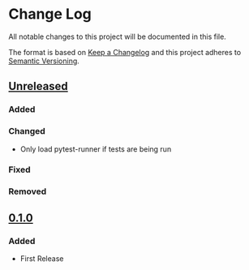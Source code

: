 # Change Log
All notable changes to this project will be documented in this file.

The format is based on [Keep a Changelog](http://keepachangelog.com/)
and this project adheres to [Semantic Versioning](http://semver.org/).

## [Unreleased]
### Added

### Changed
- Only load pytest-runner if tests are being run

### Fixed

### Removed

## [0.1.0]
### Added
- First Release

[Unreleased]: https://github.com/bryanwweber/thermostate/compare/v0.1.0...master
[0.1.0]: https://github.com/bryanwweber/thermostate/compare/491975d84317abdaf289c01be02567ab33bbc390...v0.1.0
